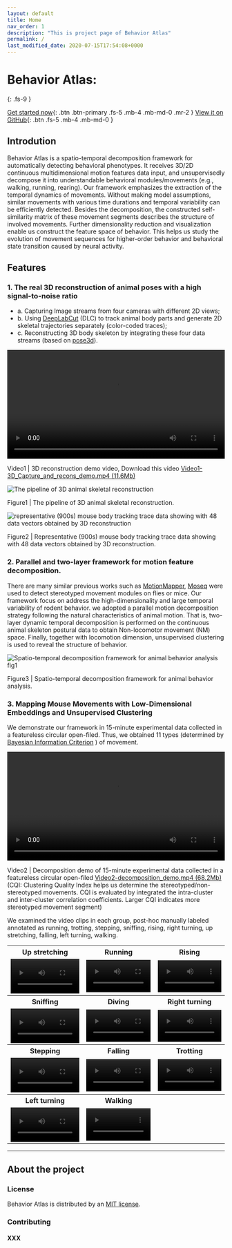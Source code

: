 ```yaml
---
layout: default
title: Home
nav_order: 1
description: "This is project page of Behavior Atlas"
permalink: /
last_modified_date: 2020-07-15T17:54:08+0000
---
```


# Behavior Atlas: 
{: .fs-9 }

[Get started now](#getting-started){: .btn .btn-primary .fs-5 .mb-4 .mb-md-0 .mr-2 } [View it on GitHub](https://github.com/huangkang314/HierBehaveTome){: .btn .fs-5 .mb-4 .mb-md-0 }

## Introdution
Behavior Atlas is a spatio-temporal decomposition framework for automatically detecting behavioral phenotypes. It receives 3D/2D continuous multidimensional motion features data input, and unsupervisedly decompose it into understandable behavioral modules/movements (e.g., walking, running, rearing). Our framework emphasizes the extraction of the temporal dynamics of movements. Without making model assumptions, similar movements with various time durations and temporal variability can be efficiently detected. Besides the decomposition, the constructed self-similarity matrix of these movement segments describes the structure of involved movements. Further dimensionality reduction and visualization enable us construct the feature space of behavior. This helps us study the evolution of movement sequences for higher-order behavior and behavioral state transition caused by neural activity. 

## Features
### 1. The real 3D reconstruction of animal poses with a high signal-to-noise ratio 
- a. Capturing Image streams from four cameras with different 2D views; 
- b. Using <a href="https://github.com/DeepLabCut/DeepLabCut" target="_blank">DeepLabCut</a> (DLC) to track animal body parts and generate 2D skeletal trajectories separately (color-coded traces); 
- c. Reconstructing 3D body skeleton by integrating these four data streams (based on <a href="https://github.com/SwathiSheshadri/pose3d" target="_blank">pose3d</a>).

<video width="100%" height = "auto" controls="controls">
  <source type="video/mp4" src="http://bcbdi.siat.ac.cn/BehaviorAtlas/Video1-3D_Capture_and_recons_demo.mp4"></source>
  Your browser does not support the video tag.
</video>

Video1 | 3D reconstruction demo video, Download this video <a href="http://bcbdi.siat.ac.cn/BehaviorAtlas/Video1-3D_Capture_and_recons_demo.mp4" target="_blank">Video1-3D_Capture_and_recons_demo.mp4 (11.6Mb)</a>

![The pipeline of 3D animal skeletal reconstruction](https://behavioratlas.netlify.app/imgs/3Dpipeline.svg "Figure1") 

Figure1 | The pipeline of 3D animal skeletal reconstruction. 

![representative (900s) mouse body tracking trace data showing with 48 data vectors obtained by 3D reconstruction](https://behavioratlas.netlify.app/imgs/3DskeletalTrace.png "Figure2") 

Figure2 | Representative (900s) mouse body tracking trace data showing with 48 data vectors obtained by 3D reconstruction. 

### 2. Parallel and two-layer framework for motion feature decomposition.

There are many similar previous works such as <a href="https://github.com/gordonberman/MotionMapper" target="_blank">MotionMapper</a>, <a href="http://datta.hms.harvard.edu/research/behavioral-analysis" target="_blank">Moseq</a> were used to detect stereotyped movement modules on flies or mice. Our framework focus on address the high-dimensionality and large temporal variability of rodent behavior. we adopted a parallel motion decomposition strategy following the natural characteristics of animal motion. That is, two-layer dynamic temporal decomposition is performed on the continuous animal skeleton postural data to obtain Non-locomotor movement (NM) space. Finally, together with locomotion dimension, unsupervised clustering is used to reveal the structure of behavior.

![Spatio-temporal decomposition framework for animal behavior analysis fig1](https://behavioratlas.netlify.app/imgs/fig1.svg "Figure3")

Figure3 | Spatio-temporal decomposition framework for animal behavior analysis. 


### 3. Mapping Mouse Movements with Low-Dimensional Embeddings and Unsupervised Clustering

We demonstrate our framework in 15-minute experimental data collected in a featureless circular open-filed. Thus, we obtained 11 types (determined by <a href="https://pubmed.ncbi.nlm.nih.gov/27818791" target="_blank">Bayesian Information Criterion</a> ) of movement. 

<video width="100%" height = "auto" controls="controls">
  <source type="video/mp4" src="http://bcbdi.siat.ac.cn/BehaviorAtlas/Video2-decomposition_demo.mp4"></source>
</video>

Video2 | Decomposition demo of 15-minute experimental data collected in a featureless circular open-filed <a href="http://bcbdi.siat.ac.cn/BehaviorAtlas/Video2-decomposition_demo.mp4" target="_blank">Video2-decomposition_demo.mp4 (68.2Mb)</a> (CQI: Clustering Quality Index helps us determine the stereotyped/non-stereotyped movements. CQI is evaluated by integrated  the intra-cluster and inter-cluster correlation coefficients. Larger CQI indicates more stereotyped movement segment)

We examined the video clips in each group, post-hoc manually labeled annotated as running, trotting, stepping, sniffing, rising, right turning, up stretching, falling, left turning, walking.   

<table class="table">
  <tbody>
      <tr>
        <th>Up stretching</th>
        <th>Running</th>
        <th>Rising</th>
      </tr>
      <tr>
        <td>
          <video width="100%" height = "auto" controls preload="auto">
            <source type="video/mp4" src="http://bcbdi.siat.ac.cn/BehaviorAtlas/Video_seg/1-up_stretching.mp4"></source>
          </video>
        </td>
        <td>
          <video width="100%" height = "auto" controls preload="auto">
            <source type="video/mp4" src="http://bcbdi.siat.ac.cn/BehaviorAtlas/Video_seg/2-running.mp4"></source>
          </video>
        </td>
        <td>
          <video width="100%" height = "auto" controls preload="auto">
            <source type="video/mp4" src="http://bcbdi.siat.ac.cn/BehaviorAtlas/Video_seg/3-rising.mp4"></source>
          </video>
        </td>
      </tr>
      <tr>
        <th>Sniffing</th>
        <th>Diving</th>
        <th>Right turning</th>
      </tr>
      <tr>
        <td>
          <video width="100%" height = "auto" controls preload="auto">
            <source type="video/mp4" src="http://bcbdi.siat.ac.cn/BehaviorAtlas/Video_seg/4-sniffing.mp4"></source>
          </video>
        </td>
        <td>
          <video width="100%" height = "auto" controls preload="auto">
            <source type="video/mp4" src="http://bcbdi.siat.ac.cn/BehaviorAtlas/Video_seg/5-diving.mp4"></source>
          </video>
        </td>
        <td>
          <video width="100%" height = "auto" controls preload="auto">
            <source type="video/mp4" src="http://bcbdi.siat.ac.cn/BehaviorAtlas/Video_seg/6-right_turning.mp4"></source>
          </video>
        </td>
      </tr>
      <tr>
        <th>Stepping</th>
        <th>Falling</th>
        <th>Trotting</th>
      </tr>
      <tr>
        <td>
          <video width="100%" height = "auto" controls preload="auto">
            <source type="video/mp4" src="http://bcbdi.siat.ac.cn/BehaviorAtlas/Video_seg/7-stepping.mp4"></source>
          </video>
        </td>
        <td>
          <video width="100%" height = "auto" controls preload="auto">
            <source type="video/mp4" src="http://bcbdi.siat.ac.cn/BehaviorAtlas/Video_seg/8-falling.mp4"></source>
          </video>
        </td>
        <td>
          <video width="100%" height = "auto" controls preload="auto">
            <source type="video/mp4" src="http://bcbdi.siat.ac.cn/BehaviorAtlas/Video_seg/9-trotting.mp4"></source>
          </video>
        </td>
      </tr>
      <tr>
        <th>Left turning</th>
        <th>Walking</th>
        <th></th>
      </tr>
      <tr>
        <td>
          <video width="100%" height = "auto" controls autoplay="auto">
            <source type="video/mp4" src="http://bcbdi.siat.ac.cn/BehaviorAtlas/Video_seg/10-left_turning.mp4"></source>
          </video>
        </td>
        <td>
          <video width="100%" height = "auto" controls autoplay="auto">
            <source type="video/mp4" src="http://bcbdi.siat.ac.cn/BehaviorAtlas/Video_seg/11-walking.mp4"></source>
          </video>
        </td>
        <td> </td>
      </tr>
  </tbody>
</table>



---




## About the project



### License

Behavior Atlas is distributed by an [MIT license](https://en.wikipedia.org/wiki/MIT_License).

### Contributing


#### XXX


